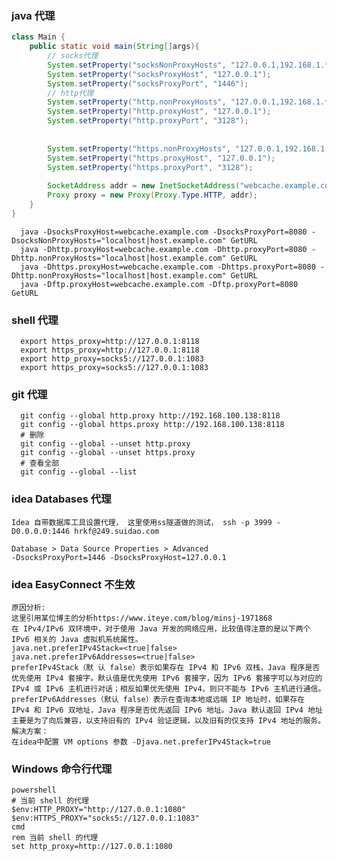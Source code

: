 ### java 代理

```java
class Main {
    public static void main(String[]args){
        // socks代理
        System.setProperty("socksNonProxyHosts", "127.0.0.1,192.168.1.*");
        System.setProperty("socksProxyHost", "127.0.0.1");
        System.setProperty("socksProxyPort", "1446");
        // http代理
        System.setProperty("http.nonProxyHosts", "127.0.0.1,192.168.1.*");
        System.setProperty("http.proxyHost", "127.0.0.1");
        System.setProperty("http.proxyPort", "3128");
        
        
        System.setProperty("https.nonProxyHosts", "127.0.0.1,192.168.1.*");
        System.setProperty("https.proxyHost", "127.0.0.1");
        System.setProperty("https.proxyPort", "3128");
        
        SocketAddress addr = new InetSocketAddress("webcache.example.com", 8080);
        Proxy proxy = new Proxy(Proxy.Type.HTTP, addr);
    }
}
```
```shell
  java -DsocksProxyHost=webcache.example.com -DsocksProxyPort=8080 -DsocksNonProxyHosts="localhost|host.example.com" GetURL
  java -Dhttp.proxyHost=webcache.example.com -Dhttp.proxyPort=8080 -Dhttp.nonProxyHosts="localhost|host.example.com" GetURL
  java -Dhttps.proxyHost=webcache.example.com -Dhttps.proxyPort=8080 -Dhttp.nonProxyHosts="localhost|host.example.com" GetURL
  java -Dftp.proxyHost=webcache.example.com -Dftp.proxyPort=8080 GetURL
```

### shell 代理

```shell
  export https_proxy=http://127.0.0.1:8118
  export https_proxy=http://127.0.0.1:8118
  export http_proxy=socks5://127.0.0.1:1083
  export https_proxy=socks5://127.0.0.1:1083
```

### git 代理

```shell
  git config --global http.proxy http://192.168.100.138:8118
  git config --global https.proxy http://192.168.100.138:8118
  # 删除
  git config --global --unset http.proxy
  git config --global --unset https.proxy
  # 查看全部
  git config --global --list
```

### idea Databases 代理
    
    Idea 自带数据库工具设置代理， 这里使用ss隧道做的测试， ssh -p 3999 -D0.0.0.0:1446 hrkf@249.suidao.com
    
    Database > Data Source Properties > Advanced
    -DsocksProxyPort=1446 -DsocksProxyHost=127.0.0.1

### idea EasyConnect 不生效

    原因分析:
    这里引用某位博主的分析https://www.iteye.com/blog/minsj-1971868
    在 IPv4/IPv6 双环境中，对于使用 Java 开发的网络应用，比较值得注意的是以下两个 IPv6 相关的 Java 虚拟机系统属性。
    java.net.preferIPv4Stack=<true|false>
    java.net.preferIPv6Addresses=<true|false>
    preferIPv4Stack（默 认 false）表示如果存在 IPv4 和 IPv6 双栈，Java 程序是否优先使用 IPv4 套接字。默认值是优先使用 IPv6 套接字，因为 IPv6 套接字可以与对应的 IPv4 或 IPv6 主机进行对话；相反如果优先使用 IPv4，则只不能与 IPv6 主机进行通信。
    preferIPv6Addresses（默认 false）表示在查询本地或远端 IP 地址时，如果存在 IPv4 和 IPv6 双地址，Java 程序是否优先返回 IPv6 地址。Java 默认返回 IPv4 地址主要是为了向后兼容，以支持旧有的 IPv4 验证逻辑，以及旧有的仅支持 IPv4 地址的服务。
    解决方案：
    在idea中配置 VM options 参数 -Djava.net.preferIPv4Stack=true

### Windows 命令行代理

    powershell 
    # 当前 shell 的代理
    $env:HTTP_PROXY="http://127.0.0.1:1080"
    $env:HTTPS_PROXY="socks5://127.0.0.1:1083"
    cmd
    rem 当前 shell 的代理
    set http_proxy=http://127.0.0.1:1080
